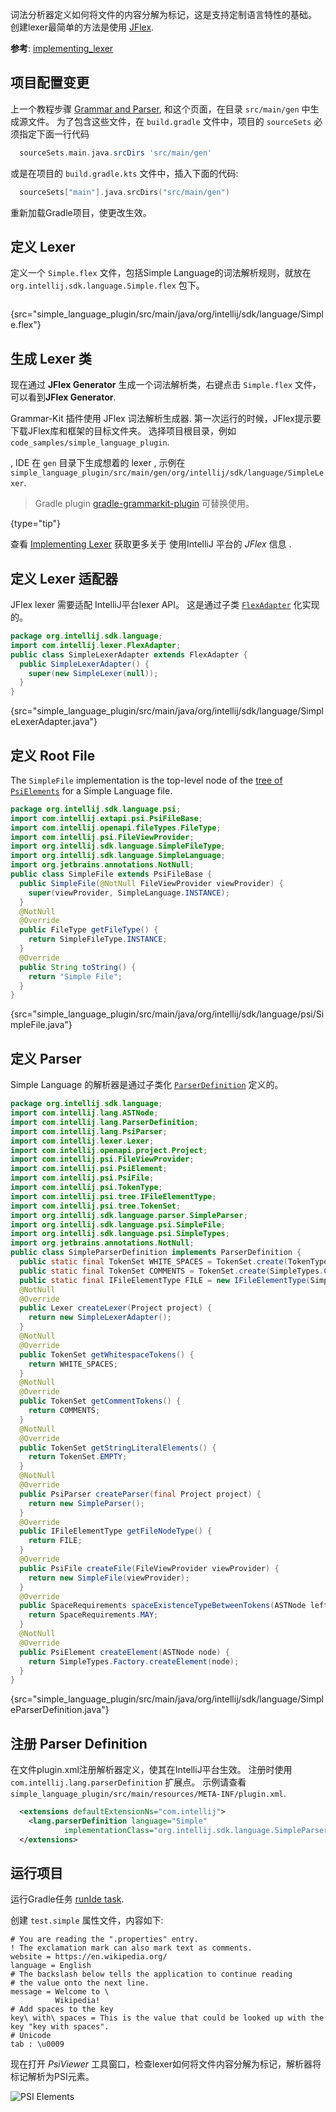[//]: # (title: 4. Lexer and Parser Definition)

<!-- Copyright 2000-2021 JetBrains s.r.o. and other contributors. Use of this source code is governed by the Apache 2.0 license that can be found in the LICENSE file. -->

<include src="language_and_filetype.md" include-id="custom_language_tutorial_header"></include>

词法分析器定义如何将文件的内容分解为标记，这是支持定制语言特性的基础。
创建lexer最简单的方法是使用 [JFlex](https://jflex.de/).

**参考**: [implementing_lexer](implementing_lexer.md)

## 项目配置变更
上一个教程步骤 [Grammar and Parser](grammar_and_parser.md), 和这个页面，在目录 `src/main/gen` 中生成源文件。
为了包含这些文件，在 `build.gradle` 文件中，项目的 `sourceSets` 必须指定下面一行代码

```groovy
  sourceSets.main.java.srcDirs 'src/main/gen'
```

或是在项目的 `build.gradle.kts` 文件中，插入下面的代码:
```kotlin
  sourceSets["main"].java.srcDirs("src/main/gen")
```

重新加载Gradle项目，使更改生效。

## 定义 Lexer
定义一个 `Simple.flex` 文件，包括Simple Language的词法解析规则，就放在 `org.intellij.sdk.language.Simple.flex` 包下。

```java
```
{src="simple_language_plugin/src/main/java/org/intellij/sdk/language/Simple.flex"}

## 生成 Lexer 类
现在通过 **JFlex Generator** 生成一个词法解析类，右键点击 `Simple.flex` 文件，可以看到**JFlex Generator**.

 Grammar-Kit 插件使用 JFlex 词法解析生成器.
第一次运行的时候，JFlex提示要下载JFlex库和框架的目标文件夹。
 选择项目根目录，例如 `code_samples/simple_language_plugin`.

, IDE 在 `gen` 目录下生成想着的 lexer , 示例在 `simple_language_plugin/src/main/gen/org/intellij/sdk/language/SimpleLexer`.

 >  Gradle plugin [gradle-grammarkit-plugin](https://github.com/JetBrains/gradle-grammar-kit-plugin) 可替换使用。
 >
 {type="tip"}

查看 [Implementing Lexer](implementing_lexer.md) 获取更多关于 使用IntelliJ 平台的 _JFlex_ 信息 .

## 定义 Lexer 适配器
JFlex lexer 需要适配 IntelliJ平台lexer API。
这是通过子类  [`FlexAdapter`](upsource:///platform/core-api/src/com/intellij/lexer/FlexAdapter.java) 化实现的。

```java
package org.intellij.sdk.language;
import com.intellij.lexer.FlexAdapter;
public class SimpleLexerAdapter extends FlexAdapter {
  public SimpleLexerAdapter() {
    super(new SimpleLexer(null));
  }
}
```
{src="simple_language_plugin/src/main/java/org/intellij/sdk/language/SimpleLexerAdapter.java"}

## 定义 Root File
The `SimpleFile` implementation is the top-level node of the [tree of `PsiElements`](implementing_parser_and_psi.md) for a Simple Language file.

```java
package org.intellij.sdk.language.psi;
import com.intellij.extapi.psi.PsiFileBase;
import com.intellij.openapi.fileTypes.FileType;
import com.intellij.psi.FileViewProvider;
import org.intellij.sdk.language.SimpleFileType;
import org.intellij.sdk.language.SimpleLanguage;
import org.jetbrains.annotations.NotNull;
public class SimpleFile extends PsiFileBase {
  public SimpleFile(@NotNull FileViewProvider viewProvider) {
    super(viewProvider, SimpleLanguage.INSTANCE);
  }
  @NotNull
  @Override
  public FileType getFileType() {
    return SimpleFileType.INSTANCE;
  }
  @Override
  public String toString() {
    return "Simple File";
  }
}

```
{src="simple_language_plugin/src/main/java/org/intellij/sdk/language/psi/SimpleFile.java"}

## 定义 Parser
Simple Language 的解析器是通过子类化 [`ParserDefinition`](upsource:///platform/core-api/src/com/intellij/lang/ParserDefinition.java) 定义的。

```java
package org.intellij.sdk.language;
import com.intellij.lang.ASTNode;
import com.intellij.lang.ParserDefinition;
import com.intellij.lang.PsiParser;
import com.intellij.lexer.Lexer;
import com.intellij.openapi.project.Project;
import com.intellij.psi.FileViewProvider;
import com.intellij.psi.PsiElement;
import com.intellij.psi.PsiFile;
import com.intellij.psi.TokenType;
import com.intellij.psi.tree.IFileElementType;
import com.intellij.psi.tree.TokenSet;
import org.intellij.sdk.language.parser.SimpleParser;
import org.intellij.sdk.language.psi.SimpleFile;
import org.intellij.sdk.language.psi.SimpleTypes;
import org.jetbrains.annotations.NotNull;
public class SimpleParserDefinition implements ParserDefinition {
  public static final TokenSet WHITE_SPACES = TokenSet.create(TokenType.WHITE_SPACE);
  public static final TokenSet COMMENTS = TokenSet.create(SimpleTypes.COMMENT);
  public static final IFileElementType FILE = new IFileElementType(SimpleLanguage.INSTANCE);
  @NotNull
  @Override
  public Lexer createLexer(Project project) {
    return new SimpleLexerAdapter();
  }
  @NotNull
  @Override
  public TokenSet getWhitespaceTokens() {
    return WHITE_SPACES;
  }
  @NotNull
  @Override
  public TokenSet getCommentTokens() {
    return COMMENTS;
  }
  @NotNull
  @Override
  public TokenSet getStringLiteralElements() {
    return TokenSet.EMPTY;
  }
  @NotNull
  @Override
  public PsiParser createParser(final Project project) {
    return new SimpleParser();
  }
  @Override
  public IFileElementType getFileNodeType() {
    return FILE;
  }
  @Override
  public PsiFile createFile(FileViewProvider viewProvider) {
    return new SimpleFile(viewProvider);
  }
  @Override
  public SpaceRequirements spaceExistenceTypeBetweenTokens(ASTNode left, ASTNode right) {
    return SpaceRequirements.MAY;
  }
  @NotNull
  @Override
  public PsiElement createElement(ASTNode node) {
    return SimpleTypes.Factory.createElement(node);
  }
}
```
{src="simple_language_plugin/src/main/java/org/intellij/sdk/language/SimpleParserDefinition.java"}

## 注册 Parser Definition
在文件<path>plugin.xml</path>注册解析器定义，使其在IntelliJ平台生效。
注册时使用 `com.intellij.lang.parserDefinition` 扩展点。
示例请查看 `simple_language_plugin/src/main/resources/META-INF/plugin.xml`.

```xml
  <extensions defaultExtensionNs="com.intellij">
    <lang.parserDefinition language="Simple"
            implementationClass="org.intellij.sdk.language.SimpleParserDefinition"/>
  </extensions>
```

## 运行项目

运行Gradle任务 [runIde task](gradle_prerequisites.md#running-a-simple-gradle-based-intellij-platform-plugin).

创建 `test.simple` 属性文件，内容如下:

```text
# You are reading the ".properties" entry.
! The exclamation mark can also mark text as comments.
website = https://en.wikipedia.org/
language = English
# The backslash below tells the application to continue reading
# the value onto the next line.
message = Welcome to \
          Wikipedia!
# Add spaces to the key
key\ with\ spaces = This is the value that could be looked up with the key "key with spaces".
# Unicode
tab : \u0009
```

现在打开 *PsiViewer* 工具窗口，检查lexer如何将文件内容分解为标记，解析器将标记解析为PSI元素。

![PSI Elements](../../../images/tutorials/custom_language_support/img/psi_elements.png)
